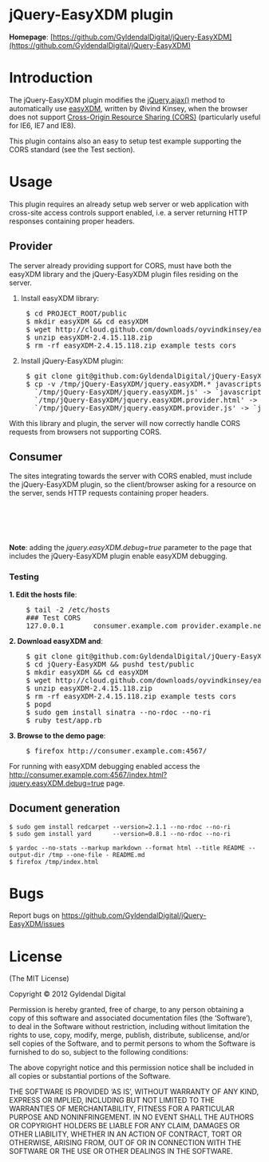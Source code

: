 # jQuery-EasyXDM plugin

**Homepage**:     [https://github.com/GyldendalDigital/jQuery-EasyXDM](https://github.com/GyldendalDigital/jQuery-EasyXDM)

# Introduction

The jQuery-EasyXDM plugin modifies the [jQuery.ajax()](http://api.jquery.com/jQuery.ajax/)
method to automatically use [easyXDM](http://easyxdm.net), written by Øivind Kinsey, when the browser does
 not support
[Cross-Origin Resource Sharing (CORS)](https://developer.mozilla.org/en/http_access_control)
(particularly useful for IE6, IE7 and IE8).

This plugin contains also an easy to setup test example supporting the CORS
standard (see the Test section).


# Usage

This plugin requires an already setup web server or web application with
cross-site access controls support enabled, i.e. a server returning HTTP
responses containing proper headers.

## Provider

The server already providing support for CORS, must have both the easyXDM
library and the jQuery-EasyXDM plugin files residing on the server.

1. Install easyXDM library:

<pre class="note">
    $ cd PROJECT_ROOT/public
    $ mkdir easyXDM && cd easyXDM
    $ wget http://cloud.github.com/downloads/oyvindkinsey/easyXDM/easyXDM-2.4.15.118.zip
    $ unzip easyXDM-2.4.15.118.zip
    $ rm -rf easyXDM-2.4.15.118.zip example tests cors
</pre>

2.  Install jQuery-EasyXDM plugin:

<pre class="note">
    $ git clone git@github.com:GyldendalDigital/jQuery-EasyXDM.git /tmp/jQuery-EasyXDM
    $ cp -v /tmp/jQuery-EasyXDM/jquery.easyXDM.* javascripts/
      `/tmp/jQuery-EasyXDM/jquery.easyXDM.js' -> `javascripts/jquery.easyXDM.js'
      `/tmp/jQuery-EasyXDM/jquery.easyXDM.provider.html' -> `javascripts/jquery.easyXDM.provider.html'
      `/tmp/jQuery-EasyXDM/jquery.easyXDM.provider.js' -> `javascripts/jquery.easyXDM.provider.js'
</pre>

With this library and plugin, the server will now correctly handle CORS
requests from browsers not supporting CORS.

## Consumer

The sites integrating towards the server with CORS enabled, must include the
jQuery-EasyXDM plugin, so the client/browser asking for a resource on the
server, sends HTTP requests containing proper headers.

<pre class="note">
  <script type="text/javascript" src="https://ajax.googleapis.com/ajax/libs/jquery/1.7.1/jquery.js"></script>
  <script type="text/javascript" src="/javascripts/jquery.easyXDM.js"></script>
</pre>

**Note**: adding the *jquery.easyXDM.debug=true* parameter to the page that
includes the jQuery-EasyXDM plugin enable easyXDM debugging.


### Testing

**1. Edit the hosts file**:

<pre class="note">
    $ tail -2 /etc/hosts
    ### Test CORS
    127.0.0.1       consumer.example.com provider.example.net
</pre>

**2. Download easyXDM and**:

<pre class="note">
    $ git clone git@github.com:GyldendalDigital/jQuery-EasyXDM.git
    $ cd jQuery-EasyXDM && pushd test/public
    $ mkdir easyXDM && cd easyXDM
    $ wget http://cloud.github.com/downloads/oyvindkinsey/easyXDM/easyXDM-2.4.15.118.zip
    $ unzip easyXDM-2.4.15.118.zip
    $ rm -rf easyXDM-2.4.15.118.zip example tests cors
    $ popd
    $ sudo gem install sinatra --no-rdoc --no-ri
    $ ruby test/app.rb
</pre>

**3. Browse to the demo page**:

<pre class="note">
    $ firefox http://consumer.example.com:4567/
</pre>

For running with easyXDM debugging enabled access the
http://consumer.example.com:4567/index.html?jquery.easyXDM.debug=true page.

## Document generation

    $ sudo gem install redcarpet --version=2.1.1 --no-rdoc --no-ri
    $ sudo gem install yard      --version=0.8.1 --no-rdoc --no-ri

    $ yardoc --no-stats --markup markdown --format html --title README --output-dir /tmp --one-file - README.md
    $ firefox /tmp/index.html


# Bugs

Report bugs on https://github.com/GyldendalDigital/jQuery-EasyXDM/issues


# License

(The MIT License)

Copyright © 2012 Gyldendal Digital

Permission is hereby granted, free of charge, to any person obtaining
a copy of this software and associated documentation files (the
‘Software’), to deal in the Software without restriction, including
without limitation the rights to use, copy, modify, merge, publish,
distribute, sublicense, and/or sell copies of the Software, and to
permit persons to whom the Software is furnished to do so, subject to
the following conditions:

The above copyright notice and this permission notice shall be
included in all copies or substantial portions of the Software.

THE SOFTWARE IS PROVIDED ‘AS IS’, WITHOUT WARRANTY OF ANY KIND,
EXPRESS OR IMPLIED, INCLUDING BUT NOT LIMITED TO THE WARRANTIES OF
MERCHANTABILITY, FITNESS FOR A PARTICULAR PURPOSE AND
NONINFRINGEMENT. IN NO EVENT SHALL THE AUTHORS OR COPYRIGHT HOLDERS BE
LIABLE FOR ANY CLAIM, DAMAGES OR OTHER LIABILITY, WHETHER IN AN ACTION
OF CONTRACT, TORT OR OTHERWISE, ARISING FROM, OUT OF OR IN CONNECTION
WITH THE SOFTWARE OR THE USE OR OTHER DEALINGS IN THE SOFTWARE.
